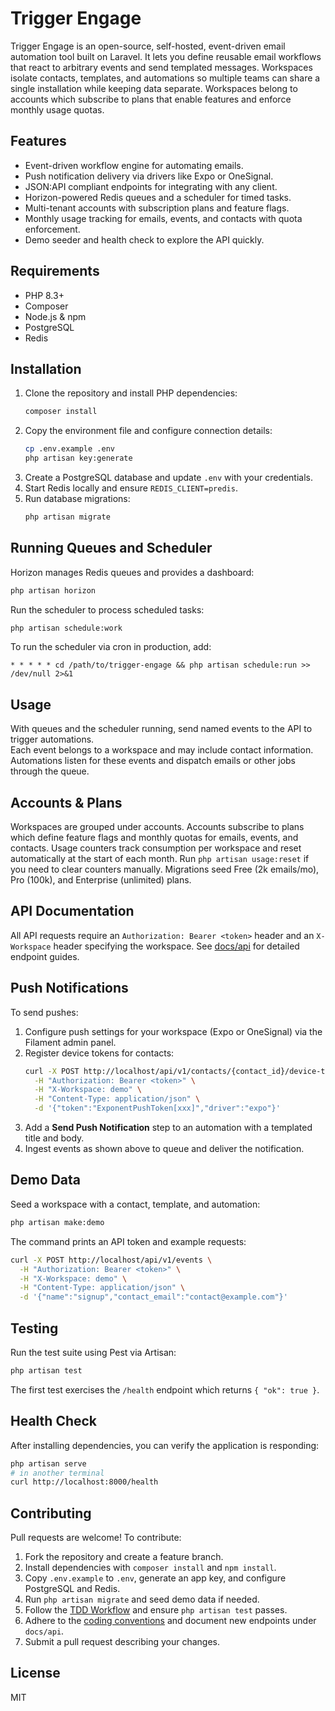 # Trigger Engage

Trigger Engage is an open-source, self-hosted, event-driven email automation tool built on Laravel.
It lets you define reusable email workflows that react to arbitrary events and send templated messages.
Workspaces isolate contacts, templates, and automations so multiple teams can share a single installation
while keeping data separate. Workspaces belong to accounts which subscribe to plans that enable
features and enforce monthly usage quotas.

## Features
- Event-driven workflow engine for automating emails.
- Push notification delivery via drivers like Expo or OneSignal.
- JSON:API compliant endpoints for integrating with any client.
- Horizon-powered Redis queues and a scheduler for timed tasks.
- Multi-tenant accounts with subscription plans and feature flags.
- Monthly usage tracking for emails, events, and contacts with quota enforcement.
- Demo seeder and health check to explore the API quickly.

## Requirements
- PHP 8.3+
- Composer
- Node.js & npm
- PostgreSQL
- Redis

## Installation
1. Clone the repository and install PHP dependencies:
   ```bash
   composer install
   ```
2. Copy the environment file and configure connection details:
   ```bash
   cp .env.example .env
   php artisan key:generate
   ```
3. Create a PostgreSQL database and update `.env` with your credentials.
4. Start Redis locally and ensure `REDIS_CLIENT=predis`.
5. Run database migrations:
   ```bash
   php artisan migrate
   ```

## Running Queues and Scheduler
Horizon manages Redis queues and provides a dashboard:
```bash
php artisan horizon
```

Run the scheduler to process scheduled tasks:
```bash
php artisan schedule:work
```

To run the scheduler via cron in production, add:
```cron
* * * * * cd /path/to/trigger-engage && php artisan schedule:run >> /dev/null 2>&1
```

## Usage
With queues and the scheduler running, send named events to the API to trigger automations.  
Each event belongs to a workspace and may include contact information. Automations listen for these
events and dispatch emails or other jobs through the queue.

## Accounts & Plans
Workspaces are grouped under accounts. Accounts subscribe to plans which define feature flags and
monthly quotas for emails, events, and contacts. Usage counters track consumption per workspace and
reset automatically at the start of each month. Run `php artisan usage:reset` if you need to clear
counters manually. Migrations seed Free (2k emails/mo), Pro (100k), and Enterprise (unlimited)
plans.

## API Documentation
All API requests require an `Authorization: Bearer <token>` header and an `X-Workspace` header specifying the workspace.
See [docs/api](docs/api) for detailed endpoint guides.

## Push Notifications
To send pushes:
1. Configure push settings for your workspace (Expo or OneSignal) via the Filament admin panel.
2. Register device tokens for contacts:
   ```bash
   curl -X POST http://localhost/api/v1/contacts/{contact_id}/device-tokens \
     -H "Authorization: Bearer <token>" \
     -H "X-Workspace: demo" \
     -H "Content-Type: application/json" \
     -d '{"token":"ExponentPushToken[xxx]","driver":"expo"}'
   ```
3. Add a **Send Push Notification** step to an automation with a templated title and body.
4. Ingest events as shown above to queue and deliver the notification.

## Demo Data
Seed a workspace with a contact, template, and automation:
```bash
php artisan make:demo
```
The command prints an API token and example requests:
```bash
curl -X POST http://localhost/api/v1/events \
  -H "Authorization: Bearer <token>" \
  -H "X-Workspace: demo" \
  -H "Content-Type: application/json" \
  -d '{"name":"signup","contact_email":"contact@example.com"}'
```

## Testing
Run the test suite using Pest via Artisan:
```bash
php artisan test
```
The first test exercises the `/health` endpoint which returns `{ "ok": true }`.

## Health Check
After installing dependencies, you can verify the application is responding:
```bash
php artisan serve
# in another terminal
curl http://localhost:8000/health
```

## Contributing
Pull requests are welcome! To contribute:
1. Fork the repository and create a feature branch.
2. Install dependencies with `composer install` and `npm install`.
3. Copy `.env.example` to `.env`, generate an app key, and configure PostgreSQL and Redis.
4. Run `php artisan migrate` and seed demo data if needed.
5. Follow the [TDD Workflow](AGENTS.md#tdd-workflow) and ensure `php artisan test` passes.
6. Adhere to the [coding conventions](AGENTS.md#coding-conventions) and document new endpoints under `docs/api`.
7. Submit a pull request describing your changes.

## License
MIT
